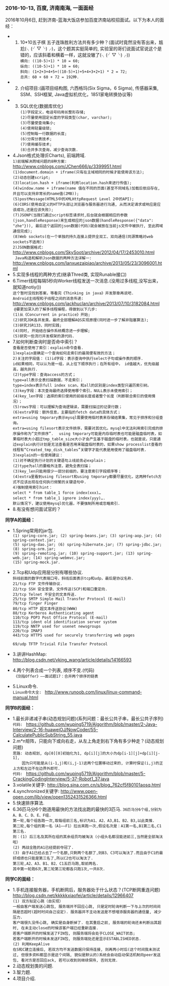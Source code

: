 ### 2016-10-13, 百度, 济南南海, 一面面经 ###
 2016年10月6日, 赶到济南-蓝海大饭店参加百度济南站校招面试。以下为本人的面经：
* 1. 10*10五子棋 五子连珠胜利方法共有多少种？(面试时竟然没有答出来，尴尬(╮(╯▽╰)╭)，这个题其实挺简单的, 实验室的哥们说面试官说这个是错的，应该斜着和横着一样，这就没辙了(╮(╯▽╰)╭))   
 ` 横向: ((10-5)+1) * 10 = 60;  `   
 ` 纵向: ((10-5)+1) * 10 = 60;  `   
 ` 斜向: (1+2+3+4+5+((10-5)+1)+5+4+3+2+1) * 2 = 72;  `     
 ` 总共: 60 + 60 + 72 = 192种.  `
* 2. 介绍项目:(画项目结构图, 六西格玛(Six Sigma，6 Sigma), 传感器采集, SSM、SSH框架, Java虚拟机优化，1851家电转换协议等)
* 3. SQL优化(数据库优化)  
 ` (1)字段定义，电话号码用长整形存储; `    
 ` (2)尽量使用固定长度的字段类型(char, varchar);  `     
 ` (3)尽量使查询集小;  `     
 ` (4)使用轻量级锁; `     
 ` (5)控制每一行数据的长度; `   
 ` (6)分库分表技术; `   
 ` (7)使用缓存技术; `  
 ` (8)合并多次查询，减少查询次数. `
* 4.Json格式处理(ECharts), 前端跨域.   
 `1)前端解决跨域问题的8种方案: ` <http://www.cnblogs.com/JChen666/p/3399951.html>   
  `(1)document.domain + iframe(只有在主域相同的时候才能使用该方法); `   
  `(2)动态创建script; `   
  `(3)location.hash + iframe(利用location.hash来进行传值); `   
  `(4)window.name + iframe(name 值在不同的页面(甚至不同域名)加载后依旧存在, 并且可以支持非常长的name值(2MB)); `   
  `(5)postMessage(HTML5中的XMLHttpRequest Level 2中的API); `   
  `(6)CORS(使用自定义的HTTP头部让浏览器与服务器进行沟通, 从而决定请求或响应是应该成功,还是应该失败); `   
  `(7)JSONP(当我们通过script标签请求时,后台就会根据相应的参数(json,handleResponse)来生成相应的json数据(handleResponse({"data": "zhe"})), 最后这个返回的json数据(代码)就会被放在当前js文件中被执行, 至此跨域通信完成); `   
  `(8)Web sockets(在一个单独的持久连接上提供全双工、双向通信(同源策略对web sockets不适用)) `   
  `2)JSON数据格式: ` <http://www.cnblogs.com/SkySoot/archive/2012/04/17/2453010.html>  
  `  Java构造和解析Json数据的两种方法详解一: ` <http://www.cnblogs.com/lanxuezaipiao/archive/2013/05/23/3096001.html>  
* 5.实现多线程的两种方式(继承Thred类, 实现Runable接口)
* 6.Timer线程每隔5秒向Worker线程发送一次消息.(没用过多线程,没写出来，就知道notiy())   
  ` 这个暂时没找到答案，等看完《Thinking in java》并发那章再说吧. `  
  ` Android主线程和子线程之间的消息传递: ` <http://www.cnblogs.com/jackhuclan/archive/2013/07/10/3182084.html>  
  ` @要更加深入的了解多线程编程，得做到以下几步: `   
  `(1)从《Concurrent in practice》开始; `  
  `(2)研究JDK各并发类，最终全部理解AQS实现原理(同时进一步了解非阻塞算法);  `  
  `(3)研究JSR133，同时实践;  `   
  `(4)同时, 开始结合操作系统概念进一步理解;  `   
  `(5)研究一些流行并发框架的源代码. `
* 7.如何判断查询时是否命中索引？   
 `查看是否使用了索引：explain命令查看.`  
  `1)explain是确定一个查询如何走索引的最简便有效的方法；`  
  `2)关注的字段值：`
  `(1)id字段：表示查询中执行select子句或操作表的顺序. `     
  ` id如果相同，可以认为是一组，从上往下顺序执行；在所有组中， id值越大，优先级越高，越先执行.  `   
  `(2)type字段：查询access的方式；  `   
  `type=all表示全表扫描数据，不走索引； `    
  `type=index表示full index scan，和all的区别是index类型只遍历索引树。 `   
  `(3)key字段：本次查询最终选择使用哪个索引，NULL表示未使用索引；  `   
  `(4)key_len字段：选择的索引使用的前缀长度或者整个长度（判断联合索引的使用情况）；  `   
  `(5)rows字段：可以理解为查询逻辑读，需要扫描过的记录行数；  `   
  `(6)extra字段：额外信息，主要指的fetch data的具体方式；  `   
  `extra=using tmporary表示mysql需要使用临时表来存储结果集，常见于排序和分组查询。 `    
  `extra=using filesort表示文件排序，需要对其优化。mysql中无法利用索引完成的排序操作称为“文件排序”.  ` 
  `using tmporary可能是内存临时表也可能是磁盘临时表，如果临时表大小超过tmp_table_size大小才会产生基于磁盘的临时表，也就是说，只是通过explain执行计划是无法查看是否用来磁盘临时表的，如果show processlist查看的线程有“Created_tmp_disk_tables”关键字才能代表是用使用了磁盘临时表. `    
  `3)explain的一些使用建议： `    
  `(1)对不确定执行计划的关键语句上线前务必explain；  `    
  `(2)type为all的要格外注意，避免全表扫描；  `   
  `(3)key_len只能用很少一部分前缀的，要注意索引字段顺序等；  `    
  `(4)extra里看到using filesort和using tmporary都要尽量优化，这两种fetch方式不应该出现在任何执行频繁的关键语句中.  `   
  `4)强制使用索引hint： `   
  `select * from table_1 force index(xxx)…  `   
  `select * from table_1 ignore index(yyy)….  `  
  `默认情况下，建议使用mysql优化器，不要强制所用或忽略索引.   `
* 8.有没有想问面试官的？

<Strong>同学A的面经：</Strong>
* 1.Spring常用的jar包.   
  `(1) spring-core.jar; (2) spring-beans.jar; (3) spring-aop.jar; (4) spring-context.jar; `   
  `(5) spring-dao.jar; (6) spring-hibernate.jar; (7) spring-jdbc.jar; (8) spring-orm.jar; `   
  `(9) spring-remoting.jar; (10) spring-support.jar; (13) spring-web.jar; (14) spring-webmvc.jar;  `  
  `(15) spring-mock.jar. `
* 2.Tcp和Udp应用层分别有哪些协议.   
  ` 斜线前面的数字代表端口号，斜线后面表示tcp和udp，最后是协议名称. `   
  ` 21/tcp FTP 文件传输协议.   `   
  ` 22/tcp SSH 安全登录、文件传送(SCP)和端口重定向.  `    
  ` 23/tcp Telnet 不安全的文本传送.   `    
  ` 25/tcp SMTP Simple Mail Transfer Protocol (E-mail)  `   
  ` 79/tcp finger Finger `    
  ` 80/tcp HTTP 超文本传送协议(WWW) `    
  ` 88/tcp Kerberos Authenticating agent `   
  ` 110/tcp POP3 Post Office Protocol (E-mail) `      
  ` 113/tcp ident old identification server system  `  
  ` 119/tcp NNTP used for usenet newsgroups   `   
  ` 220/tcp IMAP3  `   
  ` 443/tcp HTTPS used for securely transferring web pages  `
  
  ` 69/udp TFTP Trivial File Transfer Protocol   `    
* 3.讲讲HashMap: <http://blog.csdn.net/vking_wang/article/details/14166593> 
* 4.两个列表合成一个列表, 顺序不变.(代码)   
  `《剑指Offer》——面试题17：合并两个排序的链表`
* 5.Linux命令.  
  `Linux命令大全: ` <http://www.runoob.com/linux/linux-command-manual.html> 

<Strong>同学B的面经：</Strong>
* 1.最长非递减子串(动态规划问题)(系列问题：最长公共子串，最长公共子序列)   
`代码: ` https://github.com/wuping5719/Algorithm/blob/master/2-Java-Interview/2-16-huaweiOJ/NowCoder/55-CalculatePublicSubString_55.java
* 2.m*n矩阵，只能向下或向右走，从左上角走到右下角有多少种走？(动态规划问题)   
 `思路: 动态规划, dp[0][0]初始化为1, dp[i][j]的大小为dp[i-1][j]+dp[i][j-1], `   
 `     因为只可能是从(i-1,j)和(i,j-1)这两个位置移动过来的, 计算时保证(i,j)的正上方和左边不在边界外即可. `   
 `代码: `  <https://github.com/wuping5719/Algorithm/blob/master/5-CrackingCodingInterview/5-37-Robot1_37.java> 
* 3.volatile关键字: <http://blog.sina.com.cn/s/blog_762cf5f80101aosq.html> 
* 4.synchronized关键字: <http://www.open-open.com/lib/view/open1352431526366.html> 
* 5.快速排序算法.
* 6.36匹马分6个跑道用最快的方法找出跑的最快的3匹马.
  `36匹马分6个组,分别为A、B、C、D、E、F组. `  
  `第一轮,每个组各跑一次,取每组前三名,标识为A1、A2、A3,B1、B2、B3,以此类推. `   
  `第二轮,每个组的第一名（A1——F1）拉出来跑一次,假设名次是：A1第一名,B1第二名,C1第三名. `  
  `则：(1) 后三名及其所在组的其余组员均被淘汰（小组头名都没能进前三,当然是全部淘汰啦） `     
    ` (2) 两战全胜的A1已经提前夺冠了. `     
    ` (3) 由于A1已经占去了一个名额,只剩两个名额了,则B3、C3可以淘汰了.而且由于C1的最好成绩也只能是第三名了,所以C2也可以淘汰了. `   
  `第三轮,A2、A3、B1、B2、C1五匹马跑,取前两名. `   
  `其中第一轮跑6次,第二轮第三轮都各只跑1次,一共8次. `
  
<Strong>同学C的面经：</Strong>
* 1.手机连接服务器，手机断网后，服务器处于什么状态？(TCP断网重连问题)  <http://blog.csdn.net/kkkkkxiaofei/article/details/12966407>    
 `(1) 双方拟定心跳（自实现）`    
  `一般由客户端发送心跳包, 服务端并不回应心跳, 只是定时轮询判断一下与上次的时间间隔是否超时(超时时间自己设定). 服务器并不主动发送是不想增添服务器的通信量, 减少压力. `     
  `客户端很久没传心跳, 确实是自身断掉了. 在其重启之前, 服务端的轮询还未判断出其超时, 在未主动close的时候该客户端已经重新连接.  `   
  `若客户端断开的时候发送了FIN包, 则服务端将会处于CLOSE_WAIT状态; `     
  `若客户端断开的时候未发送FIN包, 则服务端处还是显示ESTABLISHED状态.  `       
 `(2) 利用KeepAlive  `     
  `在S和C建立连接后, 若双方均不发送数据只保持连接, 则再两小时后(这个时间我未测试过, 但很多资料都显示是这个间隔, 貌似是默认的)系统会自动启动保活机制向peer发送包, 看对方是否回应ack, 若可以收到则继续保持, 否则无效. `
* 2.动态规划类的问题.
* 3.智力题.  
* 4.项目介绍.
